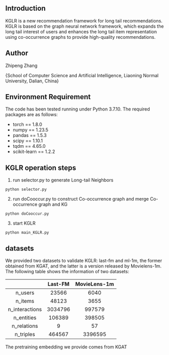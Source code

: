 ## Introduction
KGLR is a new recommendation framework for long tail recommendations. KGLR is based on the graph neural network framework, which expands the long tail interest of users and enhances the long tail item representation using co-occurrence graphs to provide high-quality recommendations.

## Author
Zhipeng Zhang 

{School of Computer Science and Artificial Intelligence, Liaoning Normal University, Dalian, China}

## Environment Requirement
The code has been tested running under Python 3.7.10. The required packages are as follows:
* torch == 1.8.0
* numpy == 1.23.5
* pandas == 1.5.3
* scipy == 1.10.1
* tqdm == 4.65.0
* scikit-learn == 1.2.2

## KGLR operation steps
1. run selector.py to generate Long-tail Neighbors
~~~
python selector.py
~~~
2. run doCooccur.py to construct Co-occurrence graph and merge Co-occurrence graph and KG
~~~
python doCooccur.py
~~~
3. start KGLR
~~~
python main_KGLR.py
~~~

## datasets
We provided two datasets to validate KGLR: last-fm and ml-1m, the former obtained from KGAT, and the latter is a version released by Movielens-1m. The following table shows the information of two datasets:

|                | Last-FM |MovieLens-1m|
| :------------: | :-----: |  :-----:   |
|    n_users     |  23566  |    6040    |
|    n_items     |  48123  |    3655    |
| n_interactions | 3034796 |   997579   |
|   n_entities   | 106389  |   398505   |
|  n_relations   |    9    |     57     |
|   n_triples    | 464567  |   3396595  |

The pretraining embedding we provide comes from KGAT
